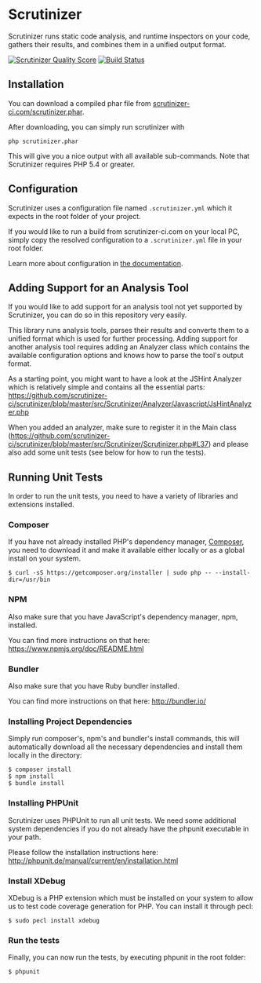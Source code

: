 # Scrutinizer

Scrutinizer runs static code analysis, and runtime inspectors on your code, gathers their results, and combines them
in a unified output format.

[![Scrutinizer Quality Score](https://scrutinizer-ci.com/g/scrutinizer-ci/scrutinizer/badges/quality-score.png?s=00b43441f630596431d776a2db52f4b2f532b037)](https://scrutinizer-ci.com/g/scrutinizer-ci/scrutinizer/)
[![Build Status](https://travis-ci.org/scrutinizer-ci/scrutinizer.png?branch=master)](https://travis-ci.org/scrutinizer-ci/scrutinizer)

## Installation

You can download a compiled phar file from [scrutinizer-ci.com/scrutinizer.phar](https://scrutinizer-ci.com/scrutinizer.phar).

After downloading, you can simply run scrutinizer with

```
php scrutinizer.phar
```

This will give you a nice output with all available sub-commands. Note that Scrutinizer requires PHP 5.4 or greater.

## Configuration

Scrutinizer uses a configuration file named ``.scrutinizer.yml`` which it expects in the root folder of your
project.

If you would like to run a build from scrutinizer-ci.com on your local PC, simply copy the resolved configuration to a
``.scrutinizer.yml`` file in your root folder.

Learn more about configuration in [the documentation](https://scrutinizer-ci.com/docs).

## Adding Support for an Analysis Tool

If you would like to add support for an analysis tool not yet supported by Scrutinizer, you can
do so in this repository very easily.

This library runs analysis tools, parses their results and converts them to a unified format which
is used for further processing. Adding support for another analysis tool requires adding an Analyzer
class which contains the available configuration options and knows how to parse the tool's output format.

As a starting point, you might want to have a look at the JSHint Analyzer which is relatively
simple and contains all the essential parts:
https://github.com/scrutinizer-ci/scrutinizer/blob/master/src/Scrutinizer/Analyzer/Javascript/JsHintAnalyzer.php

When you added an analyzer, make sure to register it in the Main class (https://github.com/scrutinizer-ci/scrutinizer/blob/master/src/Scrutinizer/Scrutinizer.php#L37) and please also
add some unit tests (see below for how to run the tests).


## Running Unit Tests

In order to run the unit tests, you need to have a variety of libraries and extensions installed.

### Composer

If you have not already installed PHP's dependency manager, [Composer](https://getcomposer.org), you need to download it
and make it available either locally or as a global install on your system.

```
$ curl -sS https://getcomposer.org/installer | sudo php -- --install-dir=/usr/bin
```


### NPM

Also make sure that you have JavaScript's dependency manager, npm, installed.

You can find more instructions on that here:
https://www.npmjs.org/doc/README.html


### Bundler

Also make sure that you have Ruby bundler installed.

You can find more instructions on that here:
http://bundler.io/


### Installing Project Dependencies

Simply run composer's, npm's and bundler's install commands, this will automatically download all the necessary dependencies and install
them locally in the directory:

```
$ composer install
$ npm install
$ bundle install
```


### Installing PHPUnit

Scrutinizer uses PHPUnit to run all unit tests. We need some additional system dependencies if you do not already have
the phpunit executable in your path.

Please follow the installation instructions here:
http://phpunit.de/manual/current/en/installation.html

### Install XDebug

XDebug is a PHP extension which must be installed on your system to allow us to test code coverage generation for PHP.
You can install it through pecl:

```
$ sudo pecl install xdebug
```

### Run the tests

Finally, you can now run the tests, by executing phpunit in the root folder:

```
$ phpunit
```
